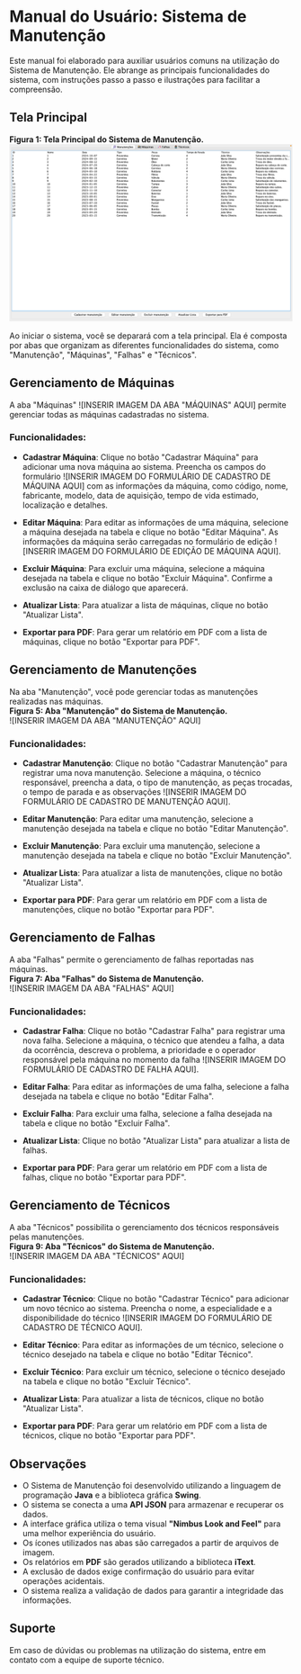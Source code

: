 # Manual do Usuário: Sistema de Manutenção

Este manual foi elaborado para auxiliar usuários comuns na utilização do Sistema de Manutenção. Ele abrange as principais funcionalidades do sistema, com instruções passo a passo e ilustrações para facilitar a compreensão.

## Tela Principal

**Figura 1: Tela Principal do Sistema de Manutenção.**  
![Comentario](https://github.com/MestreWalla/SENAI_SEMESTRE_4/blob/main/Java/projeto_sistema_manutencao/ImagensManual/Manutencoes.png)

Ao iniciar o sistema, você se deparará com a tela principal. Ela é composta por abas que organizam as diferentes funcionalidades do sistema, como "Manutenção", "Máquinas", "Falhas" e "Técnicos".

## Gerenciamento de Máquinas

A aba "Máquinas" ![INSERIR IMAGEM DA ABA "MÁQUINAS" AQUI] permite gerenciar todas as máquinas cadastradas no sistema.

### Funcionalidades:

- **Cadastrar Máquina**: Clique no botão "Cadastrar Máquina" para adicionar uma nova máquina ao sistema. Preencha os campos do formulário ![INSERIR IMAGEM DO FORMULÁRIO DE CADASTRO DE MÁQUINA AQUI] com as informações da máquina, como código, nome, fabricante, modelo, data de aquisição, tempo de vida estimado, localização e detalhes.
  
- **Editar Máquina**: Para editar as informações de uma máquina, selecione a máquina desejada na tabela e clique no botão "Editar Máquina". As informações da máquina serão carregadas no formulário de edição ![INSERIR IMAGEM DO FORMULÁRIO DE EDIÇÃO DE MÁQUINA AQUI].
  
- **Excluir Máquina**: Para excluir uma máquina, selecione a máquina desejada na tabela e clique no botão "Excluir Máquina". Confirme a exclusão na caixa de diálogo que aparecerá.
  
- **Atualizar Lista**: Para atualizar a lista de máquinas, clique no botão "Atualizar Lista".
  
- **Exportar para PDF**: Para gerar um relatório em PDF com a lista de máquinas, clique no botão "Exportar para PDF".

## Gerenciamento de Manutenções

Na aba "Manutenção", você pode gerenciar todas as manutenções realizadas nas máquinas.  
**Figura 5: Aba "Manutenção" do Sistema de Manutenção.**  
![INSERIR IMAGEM DA ABA "MANUTENÇÃO" AQUI]

### Funcionalidades:

- **Cadastrar Manutenção**: Clique no botão "Cadastrar Manutenção" para registrar uma nova manutenção. Selecione a máquina, o técnico responsável, preencha a data, o tipo de manutenção, as peças trocadas, o tempo de parada e as observações ![INSERIR IMAGEM DO FORMULÁRIO DE CADASTRO DE MANUTENÇÃO AQUI].
  
- **Editar Manutenção**: Para editar uma manutenção, selecione a manutenção desejada na tabela e clique no botão "Editar Manutenção".
  
- **Excluir Manutenção**: Para excluir uma manutenção, selecione a manutenção desejada na tabela e clique no botão "Excluir Manutenção".
  
- **Atualizar Lista**: Para atualizar a lista de manutenções, clique no botão "Atualizar Lista".
  
- **Exportar para PDF**: Para gerar um relatório em PDF com a lista de manutenções, clique no botão "Exportar para PDF".

## Gerenciamento de Falhas

A aba "Falhas" permite o gerenciamento de falhas reportadas nas máquinas.  
**Figura 7: Aba "Falhas" do Sistema de Manutenção.**  
![INSERIR IMAGEM DA ABA "FALHAS" AQUI]

### Funcionalidades:

- **Cadastrar Falha**: Clique no botão "Cadastrar Falha" para registrar uma nova falha. Selecione a máquina, o técnico que atendeu a falha, a data da ocorrência, descreva o problema, a prioridade e o operador responsável pela máquina no momento da falha ![INSERIR IMAGEM DO FORMULÁRIO DE CADASTRO DE FALHA AQUI].
  
- **Editar Falha**: Para editar as informações de uma falha, selecione a falha desejada na tabela e clique no botão "Editar Falha".
  
- **Excluir Falha**: Para excluir uma falha, selecione a falha desejada na tabela e clique no botão "Excluir Falha".
  
- **Atualizar Lista**: Clique no botão "Atualizar Lista" para atualizar a lista de falhas.
  
- **Exportar para PDF**: Para gerar um relatório em PDF com a lista de falhas, clique no botão "Exportar para PDF".

## Gerenciamento de Técnicos

A aba "Técnicos" possibilita o gerenciamento dos técnicos responsáveis pelas manutenções.  
**Figura 9: Aba "Técnicos" do Sistema de Manutenção.**  
![INSERIR IMAGEM DA ABA "TÉCNICOS" AQUI]

### Funcionalidades:

- **Cadastrar Técnico**: Clique no botão "Cadastrar Técnico" para adicionar um novo técnico ao sistema. Preencha o nome, a especialidade e a disponibilidade do técnico ![INSERIR IMAGEM DO FORMULÁRIO DE CADASTRO DE TÉCNICO AQUI].
  
- **Editar Técnico**: Para editar as informações de um técnico, selecione o técnico desejado na tabela e clique no botão "Editar Técnico".
  
- **Excluir Técnico**: Para excluir um técnico, selecione o técnico desejado na tabela e clique no botão "Excluir Técnico".
  
- **Atualizar Lista**: Para atualizar a lista de técnicos, clique no botão "Atualizar Lista".
  
- **Exportar para PDF**: Para gerar um relatório em PDF com a lista de técnicos, clique no botão "Exportar para PDF".

## Observações

- O Sistema de Manutenção foi desenvolvido utilizando a linguagem de programação **Java** e a biblioteca gráfica **Swing**.
- O sistema se conecta a uma **API JSON** para armazenar e recuperar os dados.
- A interface gráfica utiliza o tema visual **"Nimbus Look and Feel"** para uma melhor experiência do usuário.
- Os ícones utilizados nas abas são carregados a partir de arquivos de imagem.
- Os relatórios em **PDF** são gerados utilizando a biblioteca **iText**.
- A exclusão de dados exige confirmação do usuário para evitar operações acidentais.
- O sistema realiza a validação de dados para garantir a integridade das informações.

## Suporte

Em caso de dúvidas ou problemas na utilização do sistema, entre em contato com a equipe de suporte técnico.
